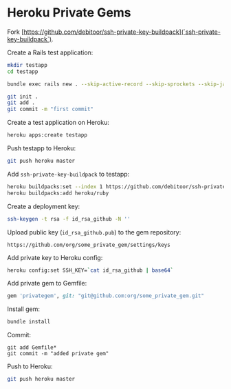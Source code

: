 # Heroku Private Gems

Fork [https://github.com/debitoor/ssh-private-key-buildpack](`ssh-private-key-buildpack`).

Create a Rails test application:

```sh
mkdir testapp
cd testapp

bundle exec rails new . --skip-active-record --skip-sprockets --skip-javascript --skip-turbolinks --skip-spring --skip-test-unit --no-rc --force

git init .
git add .
git commit -m "first commit"
```

Create a test application on Heroku:

```sh
heroku apps:create testapp
```

Push testapp to Heroku:

```sh
git push heroku master
```

Add `ssh-private-key-buildpack` to testapp:

```sh
heroku buildpacks:set --index 1 https://github.com/debitoor/ssh-private-key-buildpack
heroku buildpacks:add heroku/ruby
```

Create a deployment key:

```sh
ssh-keygen -t rsa -f id_rsa_github -N ''
```

Upload public key (`id_rsa_github.pub`) to the gem repository:

```
https://github.com/org/some_private_gem/settings/keys
```

Add private key to Heroku config:

```sh
heroku config:set SSH_KEY=`cat id_rsa_github | base64`
```

Add private gem to Gemfile:

```ruby
gem 'privategem', git: "git@github.com:org/some_private_gem.git"
```

Install gem:

```sh
bundle install
```

Commit:

```
git add Gemfile*
git commit -m "added private gem"
```

Push to Heroku:

```sh
git push heroku master
```
